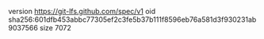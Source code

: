 version https://git-lfs.github.com/spec/v1
oid sha256:601dfb453abbc77305ef2c3fe5b37b111f8596eb76a581d3f930231ab9037566
size 7072
